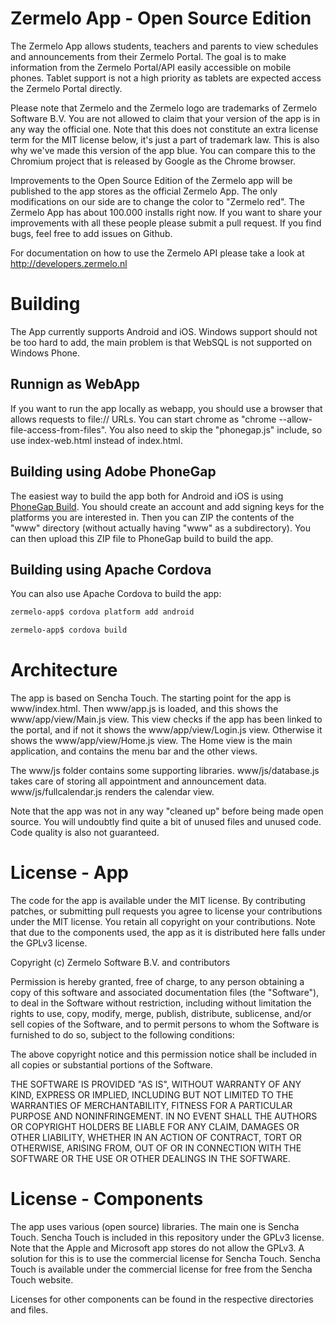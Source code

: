 Zermelo App - Open Source Edition
=================================

The Zermelo App allows students, teachers and parents to view schedules and announcements from their Zermelo Portal.
The goal is to make information from the Zermelo Portal/API easily accessible on mobile phones. Tablet support is not a 
high priority as tablets are expected access the Zermelo Portal directly.

Please note that Zermelo and the Zermelo logo are trademarks of Zermelo Software B.V. You are not allowed to claim that your version of the app is in any way the official one. Note that this does not constitute an extra
license term for the MIT license below, it's just a part of trademark law. This is also why we've made this version of the app blue.
You can compare this to the Chromium project that is released by Google as the Chrome browser.

Improvements to the Open Source Edition of the Zermelo app will be published to the app stores as the official Zermelo App.
The only modifications on our side are to change the color to "Zermelo red".
The Zermelo App has about 100.000 installs right now. If you want to share your improvements with all these people please submit a pull request.
If you find bugs, feel free to add issues on Github.

For documentation on how to use the Zermelo API please take a look at http://developers.zermelo.nl

Building
========

The App currently supports Android and iOS. Windows support should not be too hard to add, the main problem is that WebSQL is not supported
on Windows Phone.

Runnign as WebApp
-----------------

If you want to run the app locally as webapp, you should use a browser that allows requests to file:// URLs. You can start chrome as
"chrome --allow-file-access-from-files". You also need to skip the "phonegap.js" include, so use index-web.html instead of index.html.

Building using Adobe PhoneGap
-----------------------------

The easiest way to build the app both for Android and iOS is using [PhoneGap Build](https://build.phonegap.com). You should create an account
and add signing keys for the platforms you are interested in. Then you can ZIP the contents of the "www" directory (without actually having
"www" as a subdirectory). You can then upload this ZIP file to PhoneGap build to build the app.

Building using Apache Cordova
-----------------------------

You can also use Apache Cordova to build the app:

````bash
zermelo-app$ cordova platform add android

zermelo-app$ cordova build
````

Architecture
============

The app is based on Sencha Touch. The starting point for the app is www/index.html. Then www/app.js is loaded, and this shows the www/app/view/Main.js view.
This view checks if the app has been linked to the portal, and if not it shows the www/app/view/Login.js view. Otherwise it shows the
www/app/view/Home.js view. The Home view is the main application, and contains the menu bar and the other views.

The www/js folder contains some supporting libraries. www/js/database.js takes care of storing all appointment and announcement data.
www/js/fullcalendar.js renders the calendar view.

Note that the app was not in any way "cleaned up" before being made open source. You will undoubtly find quite a bit of unused files and unused code.
Code quality is also not guaranteed.

License - App
=============

The code for the app is available under the MIT license. By contributing patches, or submitting pull requests you agree
to license your contributions under the MIT license. You retain all copyright on your contributions. Note that due to the components used,
the app as it is distributed here falls under the GPLv3 license.

Copyright (c) Zermelo Software B.V. and contributors

Permission is hereby granted, free of charge, to any person
obtaining a copy of this software and associated documentation
files (the "Software"), to deal in the Software without
restriction, including without limitation the rights to use,
copy, modify, merge, publish, distribute, sublicense, and/or sell
copies of the Software, and to permit persons to whom the
Software is furnished to do so, subject to the following
conditions:

The above copyright notice and this permission notice shall be
included in all copies or substantial portions of the Software.

THE SOFTWARE IS PROVIDED "AS IS", WITHOUT WARRANTY OF ANY KIND,
EXPRESS OR IMPLIED, INCLUDING BUT NOT LIMITED TO THE WARRANTIES
OF MERCHANTABILITY, FITNESS FOR A PARTICULAR PURPOSE AND
NONINFRINGEMENT. IN NO EVENT SHALL THE AUTHORS OR COPYRIGHT
HOLDERS BE LIABLE FOR ANY CLAIM, DAMAGES OR OTHER LIABILITY,
WHETHER IN AN ACTION OF CONTRACT, TORT OR OTHERWISE, ARISING
FROM, OUT OF OR IN CONNECTION WITH THE SOFTWARE OR THE USE OR
OTHER DEALINGS IN THE SOFTWARE.

License - Components
====================

The app uses various (open source) libraries. The main one is Sencha Touch. Sencha Touch is included in this repository under the GPLv3
license. Note that the Apple and Microsoft app stores do not allow the GPLv3. A solution for this is to use the commercial license for
Sencha Touch. Sencha Touch is available under the commercial license for free from the Sencha Touch website.

Licenses for other components can be found in the respective directories and files.
